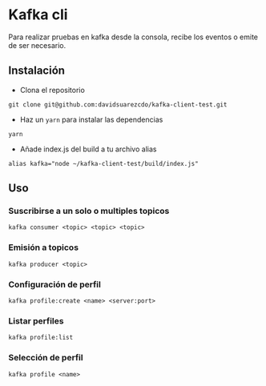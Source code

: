 # Kafka cli

Para realizar pruebas en kafka desde la consola, recibe los eventos o emite de ser necesario.

## Instalación

- Clona el repositorio

```shell
git clone git@github.com:davidsuarezcdo/kafka-client-test.git
```

- Haz un `yarn` para instalar las dependencias

```shell
yarn
```

- Añade index.js del build a tu archivo alias

```shell
alias kafka="node ~/kafka-client-test/build/index.js"
```

## Uso

### Suscribirse a un solo o multiples topicos

```shell
kafka consumer <topic> <topic> <topic>
```

### Emisión a topicos

```shell
kafka producer <topic>
```

### Configuración de perfil

```shell
kafka profile:create <name> <server:port>
```

### Listar perfiles

```shell
kafka profile:list
```

### Selección de perfil

```shell
kafka profile <name>
```
